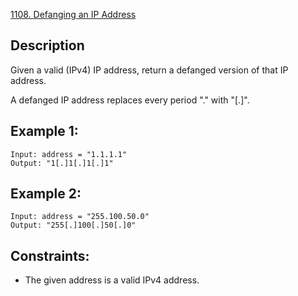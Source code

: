 [1108. Defanging an IP Address](https://leetcode.cn/problems/defanging-an-ip-address/)

## Description
Given a valid (IPv4) IP address, return a defanged version of that IP address.

A defanged IP address replaces every period "." with "[.]".

## Example 1:
```
Input: address = "1.1.1.1"
Output: "1[.]1[.]1[.]1"
```

## Example 2:
```
Input: address = "255.100.50.0"
Output: "255[.]100[.]50[.]0"
```

## Constraints:
* The given address is a valid IPv4 address.
